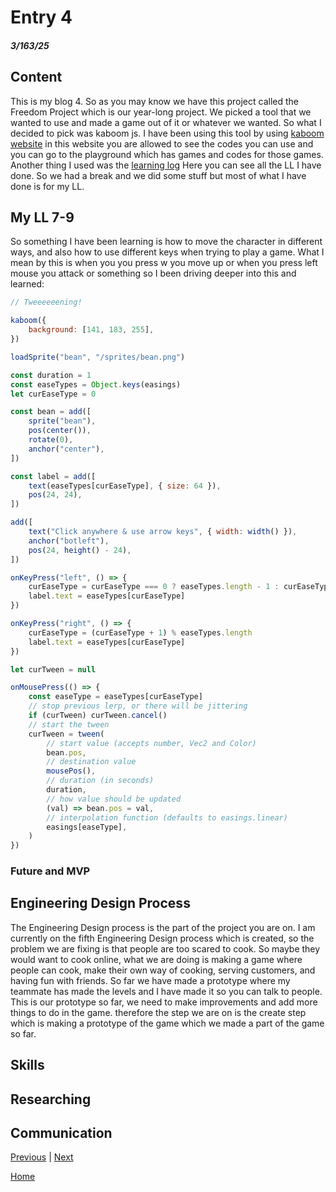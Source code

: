 # Entry 4
##### 3/163/25

## Content 
This is my blog 4. So as you may know we have this project called the Freedom Project which is our year-long project. We picked a tool that we wanted to use and made a game out of it or whatever we wanted. So what I decided to pick was kaboom js. I have been using this tool by using [kaboom website](https://kaboomjs.com/) in this website you are allowed to see the codes you can use and you can go to the playground which has games and codes for those games. Another thing I used was the [learning log](../tool/learning-log.md) Here you can see all the LL I have done. So we had a break and we did some stuff but most of what I have done is for my LL.

## My LL 7-9
So something I have been learning is how to move the character in different ways, and also how to use different keys when trying to play a game. What I mean by this is when you you press w you move up or when you press left mouse you attack or something so I been driving deeper into this and learned:
`````js
// Tweeeeeening!

kaboom({
	background: [141, 183, 255],
})

loadSprite("bean", "/sprites/bean.png")

const duration = 1
const easeTypes = Object.keys(easings)
let curEaseType = 0

const bean = add([
	sprite("bean"),
	pos(center()),
	rotate(0),
	anchor("center"),
])

const label = add([
	text(easeTypes[curEaseType], { size: 64 }),
	pos(24, 24),
])

add([
	text("Click anywhere & use arrow keys", { width: width() }),
	anchor("botleft"),
	pos(24, height() - 24),
])

onKeyPress("left", () => {
	curEaseType = curEaseType === 0 ? easeTypes.length - 1 : curEaseType - 1
	label.text = easeTypes[curEaseType]
})

onKeyPress("right", () => {
	curEaseType = (curEaseType + 1) % easeTypes.length
	label.text = easeTypes[curEaseType]
})

let curTween = null

onMousePress(() => {
	const easeType = easeTypes[curEaseType]
	// stop previous lerp, or there will be jittering
	if (curTween) curTween.cancel()
	// start the tween
	curTween = tween(
		// start value (accepts number, Vec2 and Color)
		bean.pos,
		// destination value
		mousePos(),
		// duration (in seconds)
		duration,
		// how value should be updated
		(val) => bean.pos = val,
		// interpolation function (defaults to easings.linear)
		easings[easeType],
	)
})
`````






### Future and MVP

## Engineering Design Process
The Engineering Design process is the part of the project you are on. I am currently on the fifth Engineering Design process which is created, so the problem we are fixing is that people are too scared to cook. So maybe they would want to cook online, what we are doing is making a game where people can cook, make their own way of cooking, serving customers, and having fun with friends. So far we have made a prototype where my teammate has made the levels and I have made it so you can talk to people. This is our prototype so far, we need to make improvements and add more things to do in the game. therefore the step we are on is the create step which is making a prototype of the game which we made a part of the game so far. 

## Skills 

## Researching


## Communication 






[Previous](entry03.md) | [Next](entry05.md)

[Home](../README.md)
